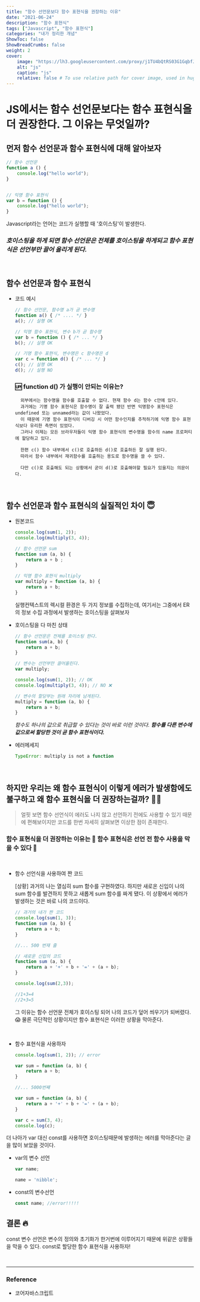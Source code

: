 ```yaml
---
title: "함수 선언문보다 함수 표현식을 권장하는 이유"
date: "2021-06-24"
description: "함수 표현식"
tags: ["Javascript", "함수 표현식"]
categories: "내가 정리한 개념"
ShowToc: false
ShowBreadCrumbs: false
weight: 2
cover:
    image: "https://lh3.googleusercontent.com/proxy/j1TU4bQtRS03G1GqbfJGJREKpR8X5lXIQafWRbOKZ9ofeMxUxclCf-HJF8bCRc6Dnu_CWHnowVSYci3NnCKmBw-vSRzoLBfy5QhoMFC3CTJmBFAdPTWAjRHz44tB"
    alt: "js"
    caption: "js"
    relative: false # To use relative path for cover image, used in hugo Page-bundles
---
```


# JS에서는 함수 선언문보다는 함수 표현식을 더 권장한다. 그 이유는 무엇일까?

## 먼저 함수 선언문과 함수 표현식에 대해 알아보자

```jsx
// 함수 선언문
function a () {
	console.log("hello world");
}


// 익명 함수 표현식
var b = function () {
	console.log("hello world");
}
```

Javascript라는 언어는 코드가 실행할 때 '호이스팅'이 발생한다.

### _호이스팅을 하게 되면 **함수 선언문은 전체를 호이스팅**을 하게되고 **함수 표현식은 선언부**만 끌어 올리게 된다._

<br />

## 함수 선언문과 함수 표현식

- 코드 예시

    ```jsx
    // 함수 선언문, 함수명 a가 곧 변수명
    function a() { /* .... */ }
    a(); // 실행 OK

    // 익명 함수 표현식, 변수 b가 곧 함수명
    var b = function () { /* ... */ }
    b(); // 실행 OK

    // 기명 함수 표현식, 변수명은 c 함수명은 d
    var c = function d() { /* ... */ }
    c(); // 실행 OK
    d(); // 실행 NO
    ```

    ### 🆙  function d() 가 실행이 안되는 이유는? 
        외부에서는 함수명을 함수를 호출할 수 없다. 현재 함수 d는 함수 c안에 있다.
        과거에는 기명 함수 표현식은 함수명이 잘 출력 됐던 반면 익명함수 표현식은 undefined 또는 unnamed라는 값이 나왔었다. 
        이 때문에 기명 함수 표현식이 디버깅 시 어떤 함수인지를 추적하기에 익명 함수 표현식보다 유리한 측면이 있었다.
        그러나 이제는 모든 브라우저들이 익명 함수 표현식의 변수명을 함수의 name 프로퍼티에 할당하고 있다.

        한편 c() 함수 내부에서 c()로 호출하든 d()로 호출하든 잘 실행 된다. 
        따라서 함수 내부에서 재귀함수를 호출하는 용도로 함수명을 쓸 수 있다.

        다만 c()로 호출해도 되는 상황에서 굳이 d()로 호출해야할 필요가 있을지는 의문이다.

<br />

## 함수 선언문과 함수 표현식의 실질적인 차이 😇

- 원본코드

    ```jsx
    console.log(sum(1, 2));
    console.log(multiply(3, 4));

    // 함수 선언문 sum
    function sum (a, b) {
    	return a + b ;
    }

    // 익명 함수 표현식 multiply
    var multiply = function (a, b) {
        return a + b;
    }
    ```

    실행컨텍스트의 렉시컬 환경은 두 가지 정보를 수집하는데, 여기서는 그중에서 ER의 정보 수집 과정에서 발생하는 호이스팅을 살펴보자

- 호이스팅을 다 마친 상태

    ```jsx
    // 함수 선언문은 전체를 호이스팅 한다.
    function sum(a, b) {
        return a + b;
    }

    // 변수는 선언부만 끌어올린다.
    var multiply;

    console.log(sum(1, 2)); // OK
    console.log(multiply(3, 4)); // NO ❌

    // 변수의 할당부는 원래 자리에 남게된다.
    multiply = function (a, b) {
        return a + b;
    }
    ```

    *함수도 하나의 값으로 취급할 수 있다는 것이 바로 이런 것이다. **함수를 다른 변수에 값으로써 할당한 것이 곧 함수 표현식이다.***

- 에러메세지

    ```jsx
    TypeError: multiply is not a function
    ```

    <br />

## 하지만 우리는 왜 함수 표현식이 이렇게 에러가 발생함에도 불구하고 왜 함수 표현식을 더 권장하는걸까? 🧐🧐

>얼핏 보면 함수 선언식이 에러도 나지 않고 선언하기 전에도 사용할 수 있기 때문에 편해보이지만 코드를 한번 자세히 살펴보면 이상한 점이 존재한다.

### 함수 표현식을 더 권장하는 이유는 **🌟 함수 표현식은 선언 전 함수 사용을 막을 수 있다 🌟**

<br />

- 함수 선언식을 사용하여 짠 코드

  [상황] 과거의 나는 열심히 sum 함수를 구현하였다. 하지만 새로온 신입이 나의 sum 함수를 발견하지 못하고 새롭게 sum 함수를 짜게 됐다. 이 상황에서 에러가 발생하는 것은 바로 나의 코드이다.

    ```jsx
    // 과거의 내가 짠 코드
    console.log(sum(1, 3));
    function sum (a, b) {
        return a + b;
    }

    //... 500 번재 줄
    
    // 새로운 신입의 코드
    function sum (a, b) {
        return a + '+' + b + '=' + (a + b);
    }

    console.log(sum(2,3));

    //1+3=4
    //2+3=5
    ```

    그 이유는 함수 선언문 전체가 호이스팅 되어 나의 코드가 덮어 씌우기가 되버렸다. 😱 
    물론 극단적인 상황이지만 함수 표현식은 이러한 상황을 막아준다.

<br />

- 함수 표현식을 사용하자

    ```jsx
    console.log(sum(1, 2)); // error

    var sum = function (a, b) {
        return a + b;
    }

    //... 5000번째

    var sum = function (a, b) {
        return a + '+' + b + '=' + (a + b);
    }

    var c = sum(3, 4);
    console.log(c);
    ```

더 나아가 var 대신 const를 사용하면 호이스팅때문에 발생하는 에러를 막아준다는 글을 많이 보았을 것이다.

- var의 변수 선언
    ```jsx
    var name;

    name = 'nibble';
    ```

- const의 변수선언
    ```jsx
    const name; //error!!!!!
    ```

## 결론 🔥
const 변수 선언은 변수의 정의와 초기화가 한거번에 이루어지기 때문에 위같은 상황들을 막을 수 있다. const로 할당한 함수 표현식을 사용하자!

<br />

---
### Reference
- 코어자바스크립트
